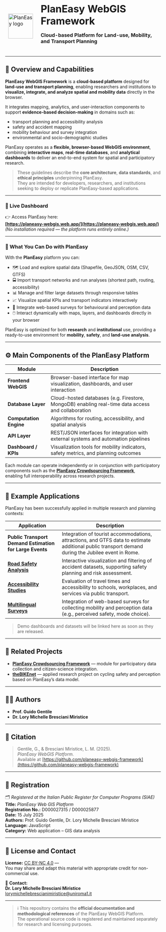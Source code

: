 <div align="left">

<table border="0" cellpadding="0" cellspacing="0" style="border:1px solid transparent;">
  <tr style="border:1px solid transparent;">
    <td style="border:1px solid transparent; vertical-align: middle; padding-right: 16px;">
      <img src="https://github.com/planeasy-webgis.png" width="80" alt="PlanEasy logo">
    </td>
    <td style="border:1px solid transparent; vertical-align: middle;">
      <h1 style="margin: 0; padding: 0;">PlanEasy WebGIS Framework</h1>
      <p><strong>Cloud-based Platform for Land-use, Mobility, and Transport Planning</strong></p>
    </td>
  </tr>
</table>

</div>

---

## 🧭 Overview and Capabilities

**PlanEasy WebGIS Framework** is a **cloud-based platform** designed for **land-use and transport planning**, 
enabling researchers and institutions to **visualize, integrate, and analyze spatial and mobility data** directly in the browser.  

It integrates mapping, analytics, and user-interaction components to support **evidence-based decision-making** in domains such as:

- transport planning and accessibility analysis  
- safety and accident mapping  
- mobility behaviour and survey integration  
- environmental and socio-demographic studies  

PlanEasy operates as a **flexible, browser-based WebGIS environment**, combining **interactive maps**, **real-time databases**, and **analytical dashboards** to deliver an end-to-end system for spatial and participatory research.

> These guidelines describe the **core architecture**, **data standards**, and **ethical principles** underpinning PlanEasy.  
> They are intended for developers, researchers, and institutions seeking to deploy or replicate PlanEasy-based applications.

---

### 🔗 Live Dashboard

👉 Access PlanEasy here:  
**[https://planeasy-webgis.web.app/](https://planeasy-webgis.web.app/)**  
*(No installation required — the platform runs entirely online.)*

---

### 🧰 What You Can Do with PlanEasy

With the **PlanEasy** platform you can:

- 🗺️ Load and explore spatial data (Shapefile, GeoJSON, OSM, CSV, GTFS)  
- 🚍 Import transport networks and run analyses (shortest path, routing, accessibility)  
- 📊 Manage and filter large datasets through responsive tables  
- 📈 Visualize spatial KPIs and transport indicators interactively  
- 🧠 Integrate web-based surveys for behavioural and perception data  
- 🖱️ Interact dynamically with maps, layers, and dashboards directly in your browser  

PlanEasy is optimized for both **research** and **institutional** use, providing a ready-to-use environment for **mobility**, **safety**, and **land-use analysis**.

---

## ⚙️ Main Components of the PlanEasy Platform

| Module | Description |
|---------|-------------|
| **Frontend WebGIS** | Browser-based interface for map visualization, dashboards, and user interaction |
| **Database Layer** | Cloud-hosted databases (e.g. Firestore, MongoDB) enabling real-time data access and collaboration |
| **Computation Engine** | Algorithms for routing, accessibility, and spatial analysis |
| **API Layer** | REST/JSON interfaces for integration with external systems and automation pipelines |
| **Dashboard / KPIs** | Visualization tools for mobility indicators, safety metrics, and planning outcomes |

Each module can operate independently or in conjunction with participatory components such as the [**PlanEasy Crowdsourcing Framework**](https://github.com/planeasy/planeasy-crowdsourcing-framework),  
enabling full interoperability across research projects.

---

## 🧪 Example Applications

PlanEasy has been successfully applied in multiple research and planning contexts:

| Application | Description |
|--------------|--------------|
| **Public Transport Demand Estimation for Large Events** | Integration of tourist accommodations, attractions, and GTFS data to estimate additional public transport demand during the Jubilee event in Rome. |
| **[Road Safety Analysis](https://road-safety.wemolab.eu/)** | Interactive visualization and filtering of accident datasets, supporting safety planning and risk assessment. |
| **[Accessibility Studies](https://reachability.wemolab.eu/)** | Evaluation of travel times and accessibility to schools, workplaces, and services via public transport. |
| **[Multilingual Surveys](https://questionnaire-builder.wemolab.eu/)** | Integration of web-based surveys for collecting mobility and perception data (e.g., perceived safety, mode choice). |

> Demo dashboards and datasets will be linked here as soon as they are released.

---

## 🔗 Related Projects

- **[PlanEasy Crowdsourcing Framework](https://github.com/planeasy/planeasy-crowdsourcing-framework)** — module for participatory data collection and citizen-science integration.  
- **[theBIKEnet](https://github.com/movingprojects/thebikenet)** — applied research project on cycling safety and perception based on PlanEasy’s data model.  

---

## 👩‍🔬 Authors

- **Prof. Guido Gentile**  
- **Dr. Lory Michelle Bresciani Miristice**

---

## 🧠 Citation

> Gentile, G., & Bresciani Miristice, L. M. (2025).  
> *PlanEasy WebGIS Platform.*  
> Available at [https://github.com/planeasy-webgis-framework](https://github.com/planeasy-webgis-framework)

---

## 🧾 Registration

🗂️ *Registered at the Italian Public Register for Computer Programs (SIAE)*  
**Title:** *PlanEasy Web GIS Platform*  
**Registration No.:** D000027315 / D000025877  
**Date:** 15 July 2025  
**Authors:** Prof. Guido Gentile, Dr. Lory Michelle Bresciani Miristice  
**Language:** JavaScript  
**Category:** Web application – GIS data analysis

---

## 📄 License and Contact

**License:** [CC BY-NC 4.0](https://creativecommons.org/licenses/by/4.0/) —  
You may share and adapt this material with appropriate credit for non-commercial use.

📧 **Contact:**  
**Dr. Lory Michelle Bresciani Miristice**  
[lorymichellebrescianimiristice@uniroma1.it](mailto:lorymichellebrescianimiristice@uniroma1.it)

---

> ℹ️ This repository contains the **official documentation and methodological references** of the PlanEasy WebGIS Platform.  
> The operational source code is registered and maintained separately for research and licensing purposes.
